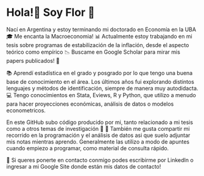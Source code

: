 # Hola!👋 Soy Flor 🌸

Nací en Argentina y estoy terminando mi doctorado en Economía en la UBA 🎓
Me encanta la Macroeconomia! 📊 Actualmente estoy trabajando en mi tesis sobre programas de estabilización de la inflación, desde el aspecto teórico como empírico 📉 Buscame en Google Scholar para mirar mis papers publicados! 📄

📚 Aprendí estadística en el grado y posgrado por lo que tengo una buena base de conocimiento en el área. Los últimos años fui explorando distintos lenguajes y métodos de identificación, siempre de manera muy autodidacta. 
💻 Tengo conocimientos en Stata, Eviews, R y Python, que utilizo a menudo para hacer proyecciones económicas, análisis de datos o modelos econometricos.

En este GitHub subo código producido por mi, tanto relacionado a mi tesis como a otros temas de investigación 📁
📑 También me gusta compartir mi recorrido en la programación y el análisis de datos asi que suelo adjuntar mis notas mientras aprendo. Generalmente las utilizo a modo de apuntes cuando empiezo a programar, como material de consulta rápido.

💬 Si queres ponerte en contacto conmigo podes escribirme por LinkedIn o ingresar a mi Google Site donde están mis datos de contacto!
